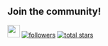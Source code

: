 ## Join the community!
<p align="left">
    <a href="https://discord.com/invite/V6cNKmuR7Q">
        <img src="https://dcbadge.limes.pink/api/server/V6cNKmuR7Q" height="28"></a>
    <a href="https://github.com/PathOn-AI?tab=followers">
        <img alt="followers" title="Follow me on Github" src="https://custom-icon-badges.demolab.com/github/followers/PathOn-AI?color=236ad3&labelColor=1155ba&style=for-the-badge&logo=person-add&label=Follow&logoColor=white"/></a>
    <a href="https://github.com/PathOn-AI?tab=repositories&sort=stargazers">
        <img alt="total stars" title="Total stars on GitHub" src="https://custom-icon-badges.demolab.com/github/stars/PathOn-AI?color=55960c&style=for-the-badge&labelColor=488207&logo=star"/></a>
</p>
